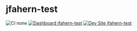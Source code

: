 # jfahern-test

![CI none](https://img.shields.io/badge/ci-none-orange.svg)
[![Dashboard jfahern-test](https://img.shields.io/badge/dashboard-jfahern_test-yellow.svg)](https://dashboard.pantheon.io/sites/2b0685bd-7ed1-45d4-b200-ebaa40a3c6a6#dev/code)
[![Dev Site jfahern-test](https://img.shields.io/badge/site-jfahern_test-blue.svg)](http://dev-jfahern-test.pantheonsite.io/)